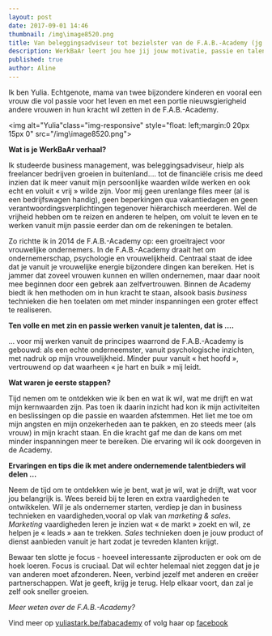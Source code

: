 ```yaml
---
layout: post
date: 2017-09-01 14:46
thumbnail: /img\image8520.png
title: Van beleggingsadviseur tot bezielster van de F.A.B.-Academy (jg. 1, afl. 5)
description: WerkBaAr leert jou hoe jij jouw motivatie, passie en talent onder woorden brengt en hoe je jouw werkdroom verwerkt tot een WerkBaAr verhaal.
published: true
author: Aline
---
```




 Ik ben Yulia. Echtgenote, mama van twee bijzondere kinderen en vooral een vrouw die vol passie voor het leven en met een portie nieuwsgierigheid andere vrouwen in hun kracht wil zetten in de  F.A.B.-Academy.

 <img alt="Yulia"class="img-responsive" style="float: left;margin:0 20px 15px 0" src="/img\image8520.png">

**Wat is je WerkBaAr verhaal?**

Ik studeerde business management, was beleggingsadviseur, hielp als freelancer bedrijven groeien in buitenland…. tot de financiële crisis me deed inzien dat ik meer vanuit mijn persoonlijke waarden wilde werken en ook echt en voluit « vrij » wilde zijn. Voor mij geen urenlange files meer (al is een bedrijfswagen handig), geen beperkingen qua vakantiedagen en geen verantwoordingsverplichtingen tegenover hiërarchisch meerderen. Wel de vrijheid hebben om te reizen en anderen te helpen, om voluit te leven en te werken vanuit mijn passie eerder dan om de rekeningen te betalen.

Zo richtte ik in 2014 de F.A.B.-Academy op: een groeitraject voor vrouwelijke ondernemers. In de F.A.B.-Academy draait het om ondernemerschap, psychologie en vrouwelijkheid. Centraal staat de idee dat je vanuit je vrouwelijke energie bijzondere dingen kan bereiken. Het is jammer dat zoveel vrouwen kunnen en willen ondernemen, maar daar nooit mee beginnen door een gebrek aan zelfvertrouwen. Binnen de Academy biedt ik hen methoden om in hun kracht te staan, alsook basis *business* technieken die hen toelaten om met minder inspanningen een groter effect te realiseren.

**Ten volle en met zin en passie werken vanuit je talenten, dat is ....**

… voor mij werken vanuit de principes waarrond de F.A.B.-Academy is gebouwd: als een echte onderneemster, vanuit psychologische inzichten, met nadruk op mijn vrouwelijkheid. Minder puur vanuit « het hoofd », vertrouwend op dat waarheen « je hart en buik » mij leidt.

**Wat waren je eerste stappen?**

Tijd nemen om te ontdekken wie ik ben en wat ik wil, wat me drijft en wat mijn kernwaarden zijn. Pas toen ik daarin inzicht had kon ik mijn activiteiten en beslissingen op die passie en waarden afstemmen. Het liet me toe om mijn angsten en mijn onzekerheden aan te pakken, en zo steeds meer (als vrouw) in mijn kracht staan. En die kracht gaf me dan de kans om met minder inspanningen meer te bereiken. Die ervaring wil ik ook doorgeven in de Academy.

**Ervaringen en tips die ik met andere ondernemende talentbieders wil delen ...**

Neem de tijd om te ontdekken wie je bent, wat je wil, wat je drijft, wat voor jou belangrijk is.
Wees bereid bij te leren en extra vaardigheden te ontwikkelen. Wil je als ondernemer starten, verdiep je dan in business technieken en vaardigheden,vooral op vlak van *marketing & sales*. *Marketing* vaardigheden leren je inzien wat « de markt » zoekt en wil, ze helpen je « leads » aan te trekken. *Sales* technieken doen je jouw product of dienst aanbieden vanuit je hart zodat je tevreden klanten krijgt.  

Bewaar ten slotte je focus - hoeveel interessante zijproducten er ook om de hoek loeren. Focus is cruciaal. Dat wil echter helemaal niet zeggen dat je je van anderen moet afzonderen. Neen, verbind jezelf met anderen en creëer partnerschappen. Wat je geeft, krijg je terug. Help elkaar voort, dan zal je zelf ook sneller groeien.

*Meer weten over de F.A.B.-Academy?*

Vind meer op [yuliastark.be/fabacademy](https://www.yuliastark.be/fabacademy/) of volg haar op [facebook](https://www.facebook.com/FemininityAndBusiness)
